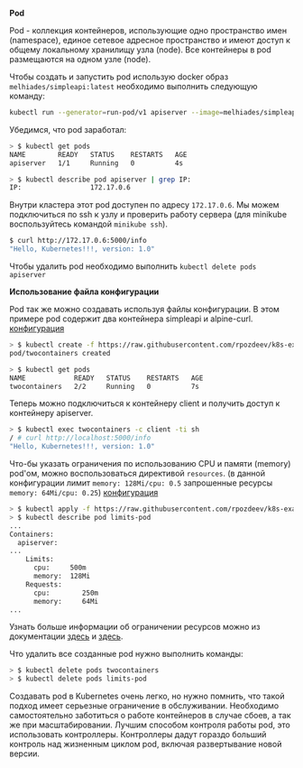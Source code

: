 **Pod**

Pod - коллекция контейнеров, использующие одно пространство имен (namespace), единое сетевое адресное пространство и имеют доступ к общему локальному хранилищу узла (node). Все контейнеры в pod размещаются на одном узле (node).

Чтобы создать и запустить pod использую docker образ `melhiades/simpleapi:latest` необходимо выполнить следующую команду:

```bash
kubectl run --generator=run-pod/v1 apiserver --image=melhiades/simpleapi:latest
```

Убедимся, что pod заработал:

```bash
> $ kubectl get pods                                                                                                                
NAME        READY   STATUS    RESTARTS   AGE
apiserver   1/1     Running   0          4s

> $ kubectl describe pod apiserver | grep IP:                                                                                       
IP:                 172.17.0.6
```

Внутри кластера этот pod доступен по адресу `172.17.0.6`. Мы можем подключиться по ssh к узлу и проверить работу сервера (для minikube воспользуйтесь командой `minikube ssh`). 

```bash
$ curl http://172.17.0.6:5000/info
"Hello, Kubernetes!!!, version: 1.0"
```

Чтобы удалить pod необходимо выполнить ```kubectl delete pods apiserver```

**Использование файла конфигурации**

Pod так же можно создавать используя файлы конфигурации. В этом примере pod содержит два контейнера simpleapi и alpine-curl. [конфигурация](https://raw.githubusercontent.com/rpozdeev/k8s-examples/master/configs/pod/pod.yaml)

```bash
> $ kubectl create -f https://raw.githubusercontent.com/rpozdeev/k8s-examples/master/configs/pod/pod.yaml
pod/twocontainers created

> $ kubectl get pods                                                                                                
NAME            READY   STATUS    RESTARTS   AGE
twocontainers   2/2     Running   0          7s
```

Теперь можно подключиться к контейнеру client и получить доступ к контейнеру apiserver.

```bash
> $ kubectl exec twocontainers -c client -ti sh                                                                         
/ # curl http://localhost:5000/info
"Hello, Kubernetes!!!, version: 1.0"
```

Что-бы указать ограничения по использованию CPU и памяти (memory) pod'ом, можно воспользоваться директивой `resources`. (в данной конфигурации лимит `memory: 128Mi/cpu: 0.5` запрошенные ресурсы `memory: 64Mi/cpu: 0.25`)  [конфигурация](https://raw.githubusercontent.com/rpozdeev/k8s-examples/master/configs/pod/limits-pod.yaml)

```bash
> $ kubectl apply -f https://raw.githubusercontent.com/rpozdeev/k8s-examples/master/configs/pod/limits-pod.yaml
> $ kubectl describe pod limits-pod  
...
Containers:
  apiserver:
...
    Limits:
      cpu:     500m
      memory:  128Mi
    Requests:
      cpu:        250m
      memory:     64Mi
...
```

Узнать больше информации об ограничении ресурсов можно из документации [здесь](https://kubernetes.io/docs/tasks/configure-pod-container/assign-memory-resource/) и [здесь](https://kubernetes.io/docs/concepts/configuration/manage-compute-resources-container/).

Что удалить все созданные pod нужно выполнить команды:

```bash
> $ kubectl delete pods twocontainers
> $ kubectl delete pods limits-pod
```

Создавать pod в Kubernetes очень легко, но нужно помнить, что такой подход имеет серьезные ограничение в обслуживании. Необходимо самостоятельно заботиться о работе контейнеров в случае сбоев, а так же при масштабировании. Лучшим способом контроля работы pod, это использовать контроллеры. Контроллеры дадут гораздо больший контроль над жизненным циклом pod, включая развертывание новой версии.
